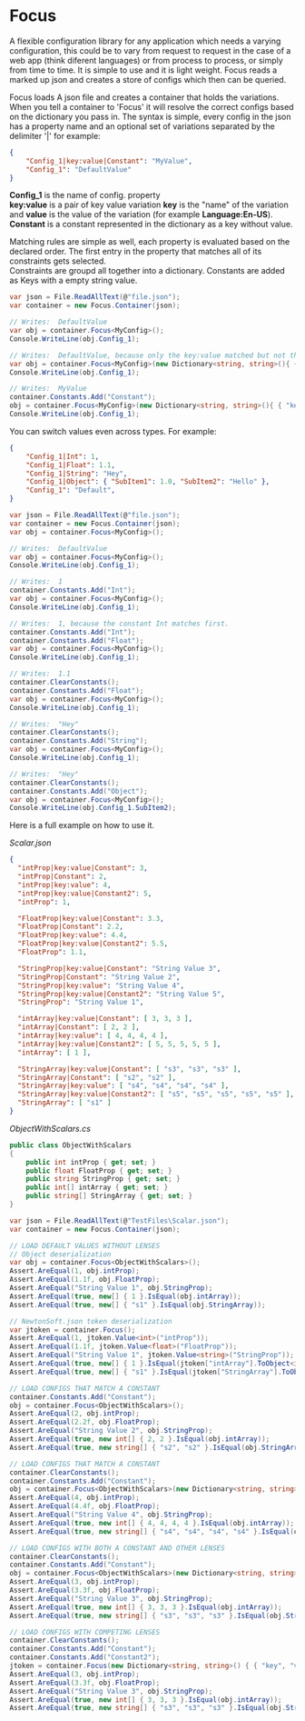 # Focus
A flexible configuration library for any application which needs a varying configuration, this could be to vary from request to request in the case of a web app (think diferent languages) or from process to process, or simply from time to time.
It is simple to use and it is light weight. Focus reads a marked up json and creates a store of configs which then can be queried. 


Focus loads A json file and creates a container that holds the variations. When you tell a container to 'Focus' it will resolve the correct configs based on the dictionary you pass in.
The syntax is simple, every config in the json has a property name and an optional set of variations separated by the delimiter '|' for example:

```json
{
	"Config_1|key:value|Constant": "MyValue",
	"Config_1": "DefaultValue"
}
```

**Config_1** is the name of config. property  
**key:value** is a pair of key value variation **key** is the "name" of the variation and **value** is the value of the variation (for example **Language:En-US**).  
**Constant** is a constant represented in the dictionary as a key without value.  

Matching rules are simple as well, each property is evaluated based on the declared order. The first entry in the property that matches all of its constraints gets selected.   
Constraints are groupd all together into a dictionary. Constants are added as Keys with a empty string value.

```C#
var json = File.ReadAllText(@"file.json");
var container = new Focus.Container(json);

// Writes:  DefaultValue
var obj = container.Focus<MyConfig>();
Console.WriteLine(obj.Config_1);

// Writes:  DefaultValue, because only the key:value matched but not the constant.
var obj = container.Focus<MyConfig>(new Dictionary<string, string>(){ { "key", "value"} });
Console.WriteLine(obj.Config_1);

// Writes:  MyValue
container.Constants.Add("Constant");
obj = container.Focus<MyConfig>(new Dictionary<string, string>(){ { "key", "value"} });
Console.WriteLine(obj.Config_1);
```

You can switch values even across types. For example:   

```json
{
	"Config_1|Int": 1,
	"Config_1|Float": 1.1,
	"Config_1|String": "Hey",
	"Config_1|Object": { "SubItem1": 1.0, "SubItem2": "Hello" },
	"Config_1": "Default",
}
```

```C#
var json = File.ReadAllText(@"file.json");
var container = new Focus.Container(json);
var obj = container.Focus<MyConfig>();

// Writes:  DefaultValue
var obj = container.Focus<MyConfig>();
Console.WriteLine(obj.Config_1);

// Writes:  1
container.Constants.Add("Int");
var obj = container.Focus<MyConfig>();
Console.WriteLine(obj.Config_1);

// Writes:  1, because the constant Int matches first.
container.Constants.Add("Int");
container.Constants.Add("Float");
var obj = container.Focus<MyConfig>();
Console.WriteLine(obj.Config_1);

// Writes:  1.1
container.ClearConstants();
container.Constants.Add("Float");
var obj = container.Focus<MyConfig>();
Console.WriteLine(obj.Config_1);

// Writes:  "Hey"
container.ClearConstants();
container.Constants.Add("String");
var obj = container.Focus<MyConfig>();
Console.WriteLine(obj.Config_1);

// Writes:  "Hey"
container.ClearConstants();
container.Constants.Add("Object");
var obj = container.Focus<MyConfig>();
Console.WriteLine(obj.Config_1.SubItem2);
```

Here is a full example on how to use it.

_Scalar.json_
```json
{
  "intProp|key:value|Constant": 3,
  "intProp|Constant": 2,
  "intProp|key:value": 4,
  "intProp|key:value|Constant2": 5,
  "intProp": 1,

  "FloatProp|key:value|Constant": 3.3,
  "FloatProp|Constant": 2.2,
  "FloatProp|key:value": 4.4,
  "FloatProp|key:value|Constant2": 5.5,
  "FloatProp": 1.1,

  "StringProp|key:value|Constant": "String Value 3",
  "StringProp|Constant": "String Value 2",
  "StringProp|key:value": "String Value 4",
  "StringProp|key:value|Constant2": "String Value 5",
  "StringProp": "String Value 1",

  "intArray|key:value|Constant": [ 3, 3, 3 ],
  "intArray|Constant": [ 2, 2 ],
  "intArray|key:value": [ 4, 4, 4, 4 ],
  "intArray|key:value|Constant2": [ 5, 5, 5, 5, 5 ],
  "intArray": [ 1 ],

  "StringArray|key:value|Constant": [ "s3", "s3", "s3" ],
  "StringArray|Constant": [ "s2", "s2" ],
  "StringArray|key:value": [ "s4", "s4", "s4", "s4" ],
  "StringArray|key:value|Constant2": [ "s5", "s5", "s5", "s5", "s5" ],
  "StringArray": [ "s1" ]
}
```
_ObjectWithScalars.cs_
```C#
public class ObjectWithScalars
{
    public int intProp { get; set; }
    public float FloatProp { get; set; }
    public string StringProp { get; set; }
    public int[] intArray { get; set; }
    public string[] StringArray { get; set; }
}
```

```C#
var json = File.ReadAllText(@"TestFiles\Scalar.json");
var container = new Focus.Container(json);

// LOAD DEFAULT VALUES WITHOUT LENSES
// Object deserialization
var obj = container.Focus<ObjectWithScalars>();
Assert.AreEqual(1, obj.intProp);
Assert.AreEqual(1.1f, obj.FloatProp);
Assert.AreEqual("String Value 1", obj.StringProp);
Assert.AreEqual(true, new[] { 1 }.IsEqual(obj.intArray));
Assert.AreEqual(true, new[] { "s1" }.IsEqual(obj.StringArray));

// NewtonSoft.json token deserialization
var jtoken = container.Focus();
Assert.AreEqual(1, jtoken.Value<int>("intProp"));
Assert.AreEqual(1.1f, jtoken.Value<float>("FloatProp"));
Assert.AreEqual("String Value 1", jtoken.Value<string>("StringProp"));
Assert.AreEqual(true, new[] { 1 }.IsEqual(jtoken["intArray"].ToObject<int[]>()));
Assert.AreEqual(true, new[] { "s1" }.IsEqual(jtoken["StringArray"].ToObject<string[]>()));

// LOAD CONFIGS THAT MATCH A CONSTANT 
container.Constants.Add("Constant");
obj = container.Focus<ObjectWithScalars>();
Assert.AreEqual(2, obj.intProp);
Assert.AreEqual(2.2f, obj.FloatProp);
Assert.AreEqual("String Value 2", obj.StringProp);
Assert.AreEqual(true, new int[] { 2, 2 }.IsEqual(obj.intArray));
Assert.AreEqual(true, new string[] { "s2", "s2" }.IsEqual(obj.StringArray));

// LOAD CONFIGS THAT MATCH A CONSTANT 
container.ClearConstants();
container.Constants.Add("Constant");
obj = container.Focus<ObjectWithScalars>(new Dictionary<string, string>() { { "key", "value" } });
Assert.AreEqual(4, obj.intProp);
Assert.AreEqual(4.4f, obj.FloatProp);
Assert.AreEqual("String Value 4", obj.StringProp);
Assert.AreEqual(true, new int[] { 4, 4, 4, 4 }.IsEqual(obj.intArray));
Assert.AreEqual(true, new string[] { "s4", "s4", "s4", "s4" }.IsEqual(obj.StringArray));

// LOAD CONFIGS WITH BOTH A CONSTANT AND OTHER LENSES
container.ClearConstants();
container.Constants.Add("Constant");
obj = container.Focus<ObjectWithScalars>(new Dictionary<string, string>() { { "key", "value" } });
Assert.AreEqual(3, obj.intProp);
Assert.AreEqual(3.3f, obj.FloatProp);
Assert.AreEqual("String Value 3", obj.StringProp);
Assert.AreEqual(true, new int[] { 3, 3, 3 }.IsEqual(obj.intArray));
Assert.AreEqual(true, new string[] { "s3", "s3", "s3" }.IsEqual(obj.StringArray));

// LOAD CONFIGS WITH COMPETING LENSES
container.ClearConstants();
container.Constants.Add("Constant");
container.Constants.Add("Constant2");
jtoken = container.Focus(new Dictionary<string, string>() { { "key", "value" } });
Assert.AreEqual(3, obj.intProp);
Assert.AreEqual(3.3f, obj.FloatProp);
Assert.AreEqual("String Value 3", obj.StringProp);
Assert.AreEqual(true, new int[] { 3, 3, 3 }.IsEqual(obj.intArray));
Assert.AreEqual(true, new string[] { "s3", "s3", "s3" }.IsEqual(obj.StringArray));
```
